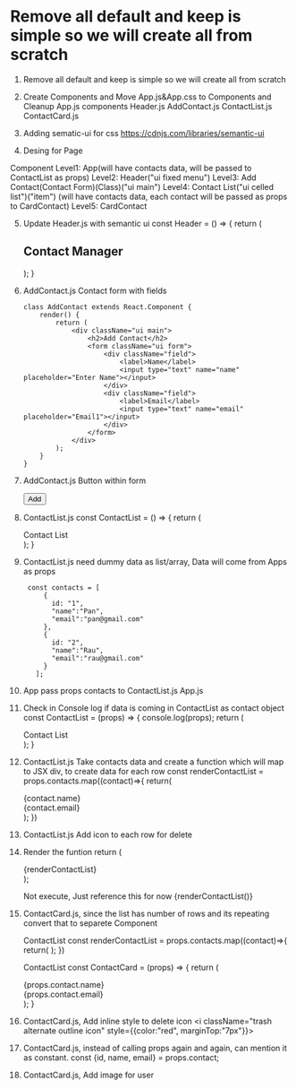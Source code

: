 # Remove all default and keep is simple so we will create all from scratch

1. Remove all default and keep is simple so we will create all from scratch

2. Create Components and Move App.js&App.css to Components and Cleanup App.js
		components
			Header.js
			AddContact.js
			ContactList.js
			ContactCard.js

3. Adding sematic-ui for css
https://cdnjs.com/libraries/semantic-ui
<link rel="stylesheet" href="https://cdnjs.cloudflare.com/ajax/libs/semantic-ui/2.4.1/semantic.min.css" integrity="sha512-8bHTC73gkZ7rZ7vpqUQThUDhqcNFyYi2xgDgPDHc+GXVGHXq+xPjynxIopALmOPqzo9JZj0k6OqqewdGO3EsrQ==" crossorigin="anonymous" referrerpolicy="no-referrer" />

4. Desing for Page

Component
Level1: App(will have contacts data, will be passed to ContactList as props)
	Level2: Header("ui fixed menu")
		Level3: Add Contact(Contact Form)(Class)("ui main")
			Level4: Contact List("ui celled list")("item") (will have contacts data, each contact will be passed as props to CardContact)
				Level5: CardContact
				
5. Update Header.js with semantic ui
	const Header = () => {
		return ( 
			<div className="ui fixed menu">
				<div className="ui container center">
					<h2>Contact Manager</h2>
				</div>
			</div>
		 );
	}

6. 	AddContact.js Contact form with fields

		class AddContact extends React.Component {
			render() {
				return (
					<div className="ui main">
						<h2>Add Contact</h2>
						<form className="ui form">
							<div className="field">
								<label>Name</label>
								<input type="text" name="name" placeholder="Enter Name"></input>
							</div>
							<div className="field">
								<label>Email</label>
								<input type="text" name="email" placeholder="Email1"></input>
							</div>
						</form>
					</div>
				);
			}
		}
	

7. AddContact.js Button within form

	<button className="ui button blue">Add</button>
	
8. ContactList.js 
		const ContactList = () => {
			return ( 
				<div className="ui celled list">
					Contact List
				</div>
			 );
		}

9. ContactList.js need dummy data as list/array, Data will come from Apps as props 

		const contacts = [
			{
			  id: "1",
			  "name":"Pan",
			  "email":"pan@gmail.com"
			},
			{
			  id: "2",
			  "name":"Rau",
			  "email":"rau@gmail.com"
			}
		  ];

10. App pass props contacts to ContactList.js
	App.js
      <ContactList contacts={contacts}/>
	
	
	
11. Check in Console log if data is coming in ContactList as contact object
	const ContactList = (props) => {
		console.log(props);
		return ( 
			<div className="ui celled list">
				Contact List
			</div>
		 );
	}

12. ContactList.js Take contacts data and create a function which will map to JSX div, to create data for each row
		const renderContactList = props.contacts.map((contact)=>{
			return(
				<div className="item">
					<div className="content">
						<div className="header">{contact.name}</div>
						<div>{contact.email}</div>
					</div>
				</div>
			);
		})

13. ContactList.js Add icon to each row for delete
                <i className="trash alternate outline icon"></i>		
	
14. Render the funtion
    return ( 
        <div className="ui celled list">
            {renderContactList}
        </div>
     );
	 
	Not execute, Just reference this for now
		{renderContactList()}
	  
15. ContactCard.js, since the list has number of rows and its repeating convert that to separete Component
	
	ContactList
		const renderContactList = props.contacts.map((contact)=>{
			return(
				<ContactCard contact={contact} />
			);
		})	

	ContactList
		const ContactCard = (props) => {
			return ( 
				<div className="item">
				<div className="content">
					<div className="header">{props.contact.name}</div>
					<div>{props.contact.email}</div>
				</div>
				<i className="trash alternate outline icon"></i>
			</div>
			 );
		}		
		
16. ContactCard.js, Add inline style to delete icon
        <i className="trash alternate outline icon"
        style={{color:"red", marginTop:"7px"}}></i>
		
17. ContactCard.js, instead of calling props again and again, can mention it as constant.
		    const {id, name, email} = props.contact;
			
18. ContactCard.js, Add image for user
